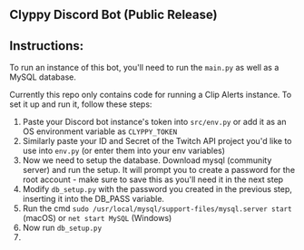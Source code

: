 ## Clyppy Discord Bot (Public Release)

## Instructions:

To run an instance of this bot, you'll need to run the `main.py` as well as a MySQL database.

Currently this repo only contains code for running a Clip Alerts instance. To set it up and run it, follow these steps:

1. Paste your Discord bot instance's token into `src/env.py` or add it as an OS environment variable as `CLYPPY_TOKEN`
2. Similarly paste your ID and Secret of the Twitch API project you'd like to use into `env.py` (or enter them into your env variables)
3. Now we need to setup the database. Download mysql (community server) and run the setup. It will prompt you to create a password for the root account - make sure to save this as you'll need it in the next step
4. Modify `db_setup.py` with the password you created in the previous step, inserting it into the DB_PASS variable.
5. Run the cmd `sudo /usr/local/mysql/support-files/mysql.server start` (macOS) or `net start MySQL` (Windows)
6. Now run `db_setup.py`
7. 